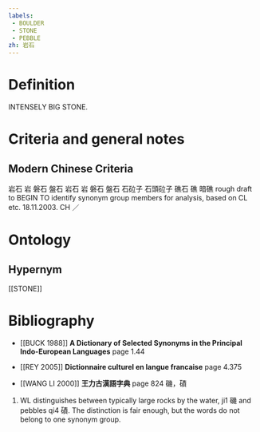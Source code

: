 ```yaml
---
labels: 
 - BOULDER
 - STONE
 - PEBBLE
zh: 岩石
---
```


# Definition
INTENSELY BIG STONE.
# Criteria and general notes
## Modern Chinese Criteria
岩石
岩
磐石
盤石
岩石
岩
磐石
盤石
石砬子
石頭砬子
礁石
礁
暗礁
rough draft to BEGIN TO identify synonym group members for analysis, based on CL etc. 18.11.2003. CH ／
# Ontology

## Hypernym
[[STONE]]
# Bibliography
- [[BUCK 1988]]
**A Dictionary of Selected Synonyms in the Principal Indo-European Languages** page 1.44

- [[REY 2005]]
**Dictionnaire culturel en langue francaise** page 4.375

- [[WANG LI 2000]]
**王力古漢語字典** page 824
磯，磧
1. WL distinguishes between typically large rocks by the water, ji1 磯 and pebbles qi4 磧.  The distinction is fair enough, but the words do not belong to one synonym group.